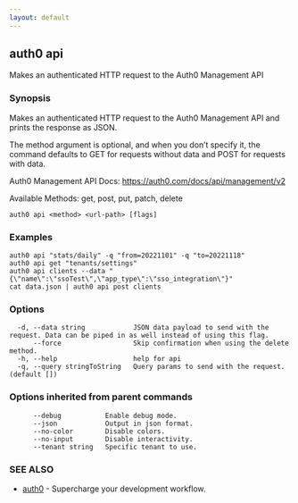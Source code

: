 ```yaml
---
layout: default
---
```

## auth0 api

Makes an authenticated HTTP request to the Auth0 Management API

### Synopsis

Makes an authenticated HTTP request to the Auth0 Management API and prints the response as JSON.

The method argument is optional, and when you don’t specify it, the command defaults to GET for requests without data and POST for requests with data.

Auth0 Management API Docs:
  https://auth0.com/docs/api/management/v2

Available Methods:
  get, post, put, patch, delete

```
auth0 api <method> <url-path> [flags]
```

### Examples

```
auth0 api "stats/daily" -q "from=20221101" -q "to=20221118"
auth0 api get "tenants/settings"
auth0 api clients --data "{\"name\":\"ssoTest\",\"app_type\":\"sso_integration\"}"
cat data.json | auth0 api post clients
```

### Options

```
  -d, --data string            JSON data payload to send with the request. Data can be piped in as well instead of using this flag.
      --force                  Skip confirmation when using the delete method.
  -h, --help                   help for api
  -q, --query stringToString   Query params to send with the request. (default [])
```

### Options inherited from parent commands

```
      --debug           Enable debug mode.
      --json            Output in json format.
      --no-color        Disable colors.
      --no-input        Disable interactivity.
      --tenant string   Specific tenant to use.
```

### SEE ALSO

* [auth0](/auth0-cli/)	 - Supercharge your development workflow.

